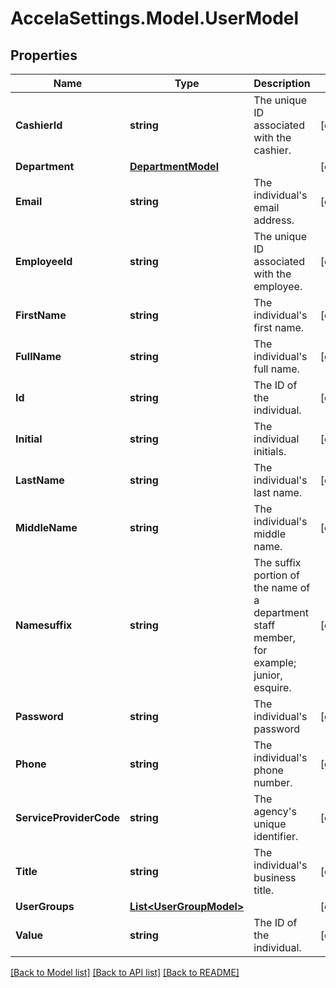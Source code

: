 # AccelaSettings.Model.UserModel
## Properties

Name | Type | Description | Notes
------------ | ------------- | ------------- | -------------
**CashierId** | **string** | The unique ID associated with the cashier. | [optional] 
**Department** | [**DepartmentModel**](DepartmentModel.md) |  | [optional] 
**Email** | **string** | The individual&#39;s email address. | [optional] 
**EmployeeId** | **string** | The unique ID associated with the employee. | [optional] 
**FirstName** | **string** | The individual&#39;s first name. | [optional] 
**FullName** | **string** | The individual&#39;s full name. | [optional] 
**Id** | **string** | The ID of the individual. | [optional] 
**Initial** | **string** | The individual initials. | [optional] 
**LastName** | **string** | The individual&#39;s last name. | [optional] 
**MiddleName** | **string** | The individual&#39;s middle name. | [optional] 
**Namesuffix** | **string** | The suffix portion of the name of a department staff member, for example; junior, esquire. | [optional] 
**Password** | **string** | The individual&#39;s password | [optional] 
**Phone** | **string** | The individual&#39;s phone number. | [optional] 
**ServiceProviderCode** | **string** | The agency&#39;s unique identifier. | [optional] 
**Title** | **string** | The individual&#39;s business title. | [optional] 
**UserGroups** | [**List&lt;UserGroupModel&gt;**](UserGroupModel.md) |  | [optional] 
**Value** | **string** | The ID of the individual. | [optional] 

[[Back to Model list]](../README.md#documentation-for-models) [[Back to API list]](../README.md#documentation-for-api-endpoints) [[Back to README]](../README.md)

